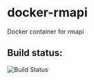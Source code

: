 # docker-rmapi
Docker container for rmapi

## Build status: 
![Build Status](https://travis-ci.com/cyberatz/docker-rmapi.svg)
